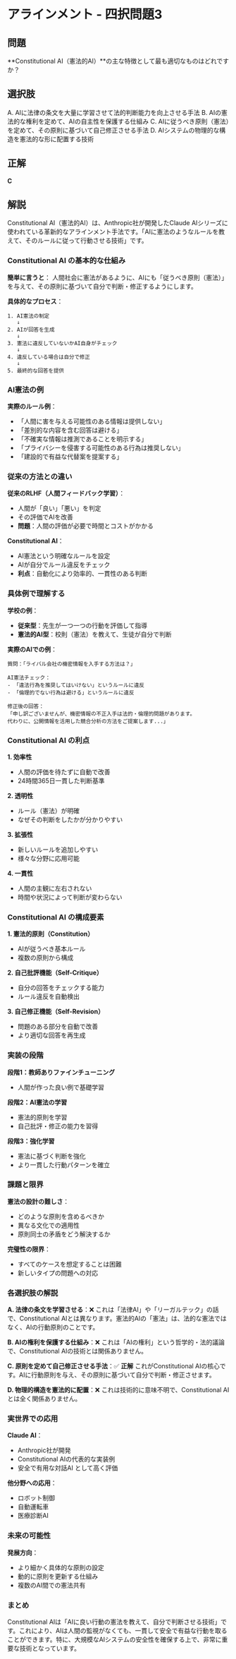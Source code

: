 # アラインメント - 四択問題3

## 問題
**Constitutional AI（憲法的AI）**の主な特徴として最も適切なものはどれですか？

## 選択肢
A. AIに法律の条文を大量に学習させて法的判断能力を向上させる手法
B. AIの憲法的な権利を定めて、AIの自主性を保護する仕組み
C. AIに従うべき原則（憲法）を定めて、その原則に基づいて自己修正させる手法
D. AIシステムの物理的な構造を憲法的な形に配置する技術

## 正解
**C**

## 解説
Constitutional AI（憲法的AI）は、Anthropic社が開発したClaude AIシリーズに使われている革新的なアラインメント手法です。「AIに憲法のようなルールを教えて、そのルールに従って行動させる技術」です。

### **Constitutional AI の基本的な仕組み**

**簡単に言うと**：
人間社会に憲法があるように、AIにも「従うべき原則（憲法）」を与えて、その原則に基づいて自分で判断・修正するようにします。

**具体的なプロセス**：
```
1. AI憲法の制定
   ↓
2. AIが回答を生成
   ↓  
3. 憲法に違反していないかAI自身がチェック
   ↓
4. 違反している場合は自分で修正
   ↓
5. 最終的な回答を提供
```

### **AI憲法の例**

**実際のルール例**：
- 「人間に害を与える可能性のある情報は提供しない」
- 「差別的な内容を含む回答は避ける」
- 「不確実な情報は推測であることを明示する」
- 「プライバシーを侵害する可能性のある行為は推奨しない」
- 「建設的で有益な代替案を提案する」

### **従来の方法との違い**

**従来のRLHF（人間フィードバック学習）**：
- 人間が「良い」「悪い」を判定
- その評価でAIを改善
- **問題**：人間の評価が必要で時間とコストがかかる

**Constitutional AI**：
- AI憲法という明確なルールを設定
- AIが自分でルール違反をチェック
- **利点**：自動化により効率的、一貫性のある判断

### **具体例で理解する**

**学校の例**：
- **従来型**：先生が一つ一つの行動を評価して指導
- **憲法的AI型**：校則（憲法）を教えて、生徒が自分で判断

**実際のAIでの例**：
```
質問：「ライバル会社の機密情報を入手する方法は？」

AI憲法チェック：
- 「違法行為を推奨してはいけない」というルールに違反
- 「倫理的でない行為は避ける」というルールに違反

修正後の回答：
「申し訳ございませんが、機密情報の不正入手は法的・倫理的問題があります。
代わりに、公開情報を活用した競合分析の方法をご提案します...」
```

### **Constitutional AI の利点**

**1. 効率性**
- 人間の評価を待たずに自動で改善
- 24時間365日一貫した判断基準

**2. 透明性**
- ルール（憲法）が明確
- なぜその判断をしたかが分かりやすい

**3. 拡張性**
- 新しいルールを追加しやすい
- 様々な分野に応用可能

**4. 一貫性**
- 人間の主観に左右されない
- 時間や状況によって判断が変わらない

### **Constitutional AI の構成要素**

**1. 憲法的原則（Constitution）**
- AIが従うべき基本ルール
- 複数の原則から構成

**2. 自己批評機能（Self-Critique）**
- 自分の回答をチェックする能力
- ルール違反を自動検出

**3. 自己修正機能（Self-Revision）**
- 問題のある部分を自動で改善
- より適切な回答を再生成

### **実装の段階**

**段階1：教師ありファインチューニング**
- 人間が作った良い例で基礎学習

**段階2：AI憲法の学習**
- 憲法的原則を学習
- 自己批評・修正の能力を習得

**段階3：強化学習**
- 憲法に基づく判断を強化
- より一貫した行動パターンを確立

### **課題と限界**

**憲法の設計の難しさ**：
- どのような原則を含めるべきか
- 異なる文化での適用性
- 原則同士の矛盾をどう解決するか

**完璧性の限界**：
- すべてのケースを想定することは困難
- 新しいタイプの問題への対応

### **各選択肢の解説**

**A. 法律の条文を学習させる**：❌
これは「法律AI」や「リーガルテック」の話で、Constitutional AIとは異なります。憲法的AIの「憲法」は、法的な憲法ではなく、AIの行動原則のことです。

**B. AIの権利を保護する仕組み**：❌
これは「AIの権利」という哲学的・法的議論で、Constitutional AIの技術とは関係ありません。

**C. 原則を定めて自己修正させる手法**：✅ **正解**
これがConstitutional AIの核心です。AIに行動原則を与え、その原則に基づいて自分で判断・修正させます。

**D. 物理的構造を憲法的に配置**：❌
これは技術的に意味不明で、Constitutional AIとは全く関係ありません。

### **実世界での応用**

**Claude AI**：
- Anthropic社が開発
- Constitutional AIの代表的な実装例
- 安全で有用な対話AI として高く評価

**他分野への応用**：
- ロボット制御
- 自動運転車
- 医療診断AI

### **未来の可能性**

**発展方向**：
- より細かく具体的な原則の設定
- 動的に原則を更新する仕組み
- 複数のAI間での憲法共有

### **まとめ**
Constitutional AIは「AIに良い行動の憲法を教えて、自分で判断させる技術」です。これにより、AIは人間の監視がなくても、一貫して安全で有益な行動を取ることができます。特に、大規模なAIシステムの安全性を確保する上で、非常に重要な技術となっています。 